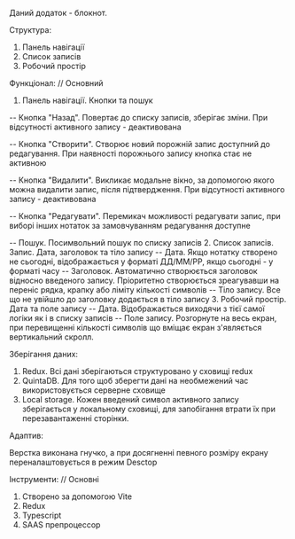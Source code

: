 Даний додаток - блокнот.

Структура: 
1. Панель навігації
2. Список записів
3. Робочий простір

Функціонал: // Основний
1. Панель навігації. Кнопки та пошук

  -- Кнопка "Назад". Повертає до списку записів, зберігає зміни. При відсутності активного запису - деактивована
  
  -- Кнопка "Створити". Створює новий порожній запис доступний до редагування. При наявності порожнього запису кнопка стає не активною
  
  -- Кнопка "Видалити". Викликає модальне вікно, за допомогою якого можна видалити запис, після підтвердження. При відсутності активного запису - деактивована
  
  -- Кнопка "Редагувати". Перемикач можливості редагувати запис, при виборі інших нотаток за замовчуванням редагування доступне
  
  -- Пошук. Посимвольний пошук по списку записів
2. Список записів. Запис. Дата, заголовок та тіло запису
  -- Дата. Якщо нотатку створено не сьогодні, відображається у форматі ДД/ММ/РР, якщо сьогодні - у форматі часу
  -- Заголовок. Автоматично створюється заголовок відносно введеного запису. Пріоритетно створюється зреагувавши на переніс рядка, крапку або ліміту кількості символів
  -- Тіло запису. Все що не увійшло до заголовку додається в тіло запису
3. Робочий простір. Дата та поле запису
  -- Дата. Відображається виходячи з тієї самої логіки як і в списку записів
  -- Поле запису. Розгорнуте на весь екран, при перевищенні кількості символів що вміщає екран з'являється вертикальний скролл.

Зберігання даних:
1. Redux. Всі дані зберігаються структуровано у сховищі redux
2. QuintaDB. Для того щоб зберегти дані на необмежений час використовується серверне сховище
3. Local storage. Кожен введений символ активного запису зберігається у локальному сховищі, для запобігання втрати їх при перезавантаженні сторінки.

Адаптив:

Верстка виконана гнучко, а при досягненні певного розміру екрану переналаштовується в режим Desctop

Інструменти: // Основні
1. Створено за допомогою Vite
2. Redux
3. Typescript
4. SAAS препроцессор

